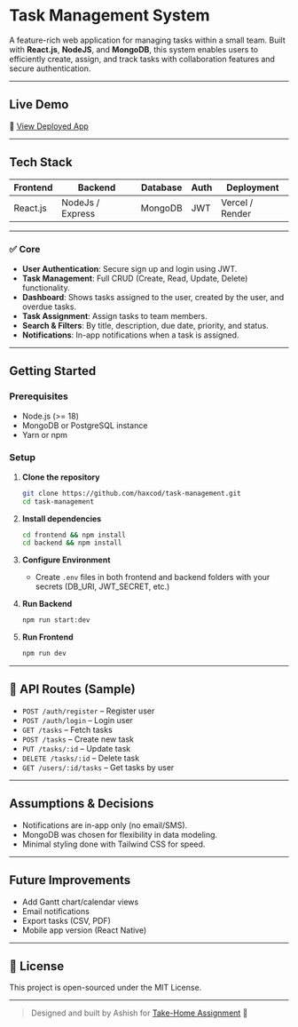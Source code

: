 
# Task Management System

A feature-rich web application for managing tasks within a small team. Built with **React.js**, **NodeJS**, and **MongoDB**, this system enables users to efficiently create, assign, and track tasks with collaboration features and secure authentication.

---

## Live Demo

🔗 [View Deployed App](https://your-deployment-url.com)

---

## Tech Stack

| Frontend | Backend | Database | Auth | Deployment |
|----------|---------|----------|------|-------------|
| React.js  | NodeJs / Express | MongoDB | JWT | Vercel / Render |

---

### ✅ Core
- **User Authentication**: Secure sign up and login using JWT.
- **Task Management**: Full CRUD (Create, Read, Update, Delete) functionality.
- **Dashboard**: Shows tasks assigned to the user, created by the user, and overdue tasks.
- **Task Assignment**: Assign tasks to team members.
- **Search & Filters**: By title, description, due date, priority, and status.
- **Notifications**: In-app notifications when a task is assigned.

---

## Getting Started

### Prerequisites
- Node.js (>= 18)
- MongoDB or PostgreSQL instance
- Yarn or npm

### Setup

1. **Clone the repository**
   ```bash
   git clone https://github.com/haxcod/task-management.git
   cd task-management
   ```

2. **Install dependencies**
   ```bash
   cd frontend && npm install
   cd backend && npm install
   ```

3. **Configure Environment**
   - Create `.env` files in both frontend and backend folders with your secrets (DB_URI, JWT_SECRET, etc.)

4. **Run Backend**
   ```bash
   npm run start:dev
   ```

5. **Run Frontend**
   ```bash
   npm run dev
   ```

---

## 📌 API Routes (Sample)

- `POST /auth/register` – Register user
- `POST /auth/login` – Login user
- `GET /tasks` – Fetch tasks
- `POST /tasks` – Create new task
- `PUT /tasks/:id` – Update task
- `DELETE /tasks/:id` – Delete task
- `GET /users/:id/tasks` – Get tasks by user

---

## Assumptions & Decisions

- Notifications are in-app only (no email/SMS).
- MongoDB was chosen for flexibility in data modeling.
- Minimal styling done with Tailwind CSS for speed.

---

## Future Improvements

- Add Gantt chart/calendar views
- Email notifications
- Export tasks (CSV, PDF)
- Mobile app version (React Native)

---

## 📄 License

This project is open-sourced under the MIT License.

---

> Designed and built by Ashish for [Take-Home Assignment](https://forms.gle/QnLMWKDLeAYhzWGz5) 🌟

